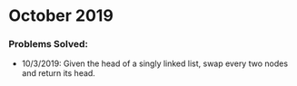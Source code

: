 # October 2019

### Problems Solved:
- 10/3/2019: Given the head of a singly linked list, swap every two nodes and return its head.
